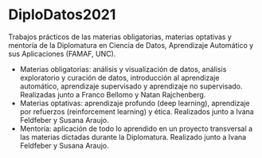 # DiploDatos2021
Trabajos prácticos de las materias obligatorias, materias optativas y mentoría de la Diplomatura en Ciencia de Datos, Aprendizaje Automático y sus Aplicaciones (FAMAF, UNC).
- Materias obligatorias: análisis y visualización de datos, análisis exploratorio y curación de datos, introducción al aprendizaje automático, aprendizaje supervisado y aprendizaje no supervisado. Realizadas junto a Franco Bellomo y Natan Rajchenberg.
- Materias optativas: aprendizaje profundo (deep learning), aprendizaje por refuerzos (reinforcement learning) y ética. Realizados junto a Ivana Feldfeber y Susana Araujo. 
- Mentoría: aplicación de todo lo aprendido en un proyecto transversal a las materias dictadas durante la Diplomatura. Realizado junto a Ivana Feldfeber y Susana Araujo.
